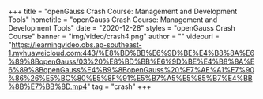 +++
    title = "openGauss Crash Course: Management and Development Tools"
    hometitle = "openGauss Crash Course: Management and Development Tools"
    date = "2020-12-28"
    styles = "openGauss Crash Course"
    banner = "img/video/crash4.png"
    author = ""
    videourl = "https://learningvideo.obs.ap-southeast-1.myhuaweicloud.com:443/%E8%BD%BB%E6%9D%BE%E4%B8%8A%E6%89%8BopenGauss/03%20%E8%BD%BB%E6%9D%BE%E4%B8%8A%E6%89%8BopenGauss%E4%B9%8BopenGauss%20%E7%AE%A1%E7%90%86%26%E5%BC%80%E5%8F%91%E5%B7%A5%E5%85%B7%E4%BB%8B%E7%BB%8D.mp4"
    tag = "crash"
+++